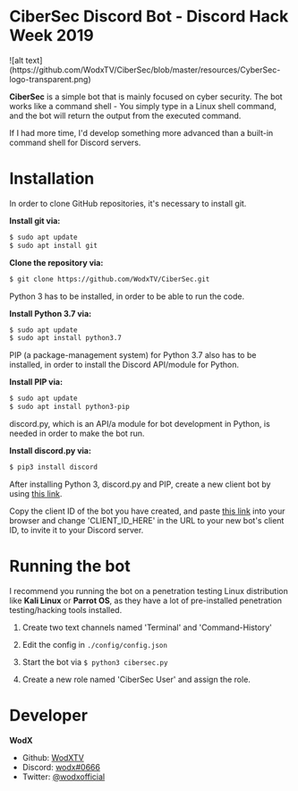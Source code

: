 <p align="center">
  <h1> CiberSec Discord Bot - Discord Hack Week 2019</h1>
</p>
![alt text](https://github.com/WodxTV/CiberSec/blob/master/resources/CyberSec-logo-transparent.png)

**CiberSec** is a simple bot that is mainly focused on cyber security. The bot works like a command shell - You simply type in a Linux shell command, and the bot will return the output from the executed command.

If I had more time, I'd develop something more advanced than a built-in command shell for Discord servers.

# Installation
In order to clone GitHub repositories, it's necessary to install git.

**Install git via:**
```bash
$ sudo apt update
$ sudo apt install git
```

**Clone the repository via:**
```bash
$ git clone https://github.com/WodxTV/CiberSec.git
```

Python 3 has to be installed, in order to be able to run the code.

**Install Python 3.7 via:**
```bash
$ sudo apt update
$ sudo apt install python3.7
```
PIP (a package-management system) for Python 3.7 also has to be installed, in order to install the Discord API/module for Python.

**Install PIP via:**
```bash
$ sudo apt update
$ sudo apt install python3-pip
```
discord.py, which is an API/a module for bot development in Python, is needed in order to make the bot run.

**Install discord.py via:**
```bash
$ pip3 install discord
```

After installing Python 3, discord.py and PIP, create a new client bot by using [this link](https://discordapp.com/developers/applications/).

Copy the client ID of the bot you have created, and paste [this link](https://discordapp.com/oauth2/authorize?client_id=CLIENT_ID_HERE&scope=bot&permissions=8) into your browser and change 'CLIENT_ID_HERE' in the URL to your new bot's client ID, to invite it to your Discord server.

# Running the bot
I recommend you running the bot on a penetration testing Linux distribution like **Kali Linux** or **Parrot OS**, as they have a lot of pre-installed penetration testing/hacking tools installed.

1. Create two text channels named 'Terminal' and 'Command-History'

2. Edit the config in ``./config/config.json``

3. Start the bot via ``$ python3 cibersec.py``

4. Create a new role named 'CiberSec User' and assign the role.

# Developer
**WodX**
* Github: [WodXTV](https://github.com/wodxtv)
* Discord: [wodx#0666](http://discordapp.com)
* Twitter: [@wodxofficial](https://twitter.com/wodxofficial)

